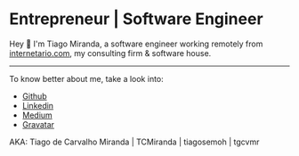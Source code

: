 # Entrepreneur | Software Engineer

Hey :wave: I'm Tiago Miranda, a software engineer working remotely from [internetario.com](https://internetario.com), my consulting firm & software house.

---

To know better about me, take a look into:
- [Github](https://github.com/TCMiranda)
- [Linkedin](https://linkedin.com/in/tiagosemoh)
- [Medium](https://medium.com/@tiagosemoh)
- [Gravatar](https://gravatar.com/tgcvmr)

AKA: Tiago de Carvalho Miranda | TCMiranda | tiagosemoh | tgcvmr
